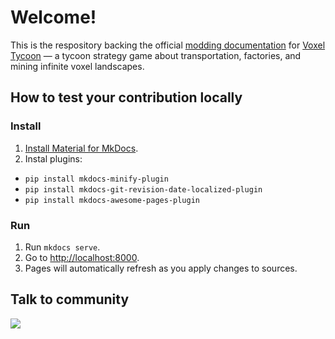 # Welcome!

This is the respository backing the official [modding documentation](https://docs.voxeltycoon.xyz) for [Voxel Tycoon](https://voxeltycoon.xyz) — a tycoon strategy game about transportation, factories, and mining infinite voxel landscapes.

## How to test your contribution locally

### Install
1. [Install Material for MkDocs](https://squidfunk.github.io/mkdocs-material/getting-started/#installation).
2. Instal plugins:
  * `pip install mkdocs-minify-plugin`
  * `pip install mkdocs-git-revision-date-localized-plugin`
  * `pip install mkdocs-awesome-pages-plugin`
 
### Run
1. Run `mkdocs serve`.
2. Go to [http://localhost:8000](http://localhost:8000).
3. Pages will automatically refresh as you apply changes to sources.

## Talk to community
<a href="//discord.gg/voxeltycoon"><img src="https://discordapp.com/api/guilds/346672255084003329/embed.png?style=banner2"/></a>
